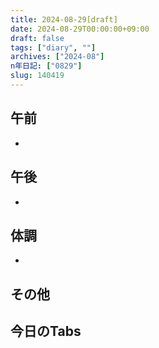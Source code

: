 ```yaml
---
title: 2024-08-29[draft]
date: 2024-08-29T00:00:00+09:00
draft: false
tags: ["diary", ""]
archives: ["2024-08"]
n年日記: ["0829"]
slug: 140419
---
```

## 午前
- 
## 午後
- 
## 体調
- 
## その他
## 今日のTabs